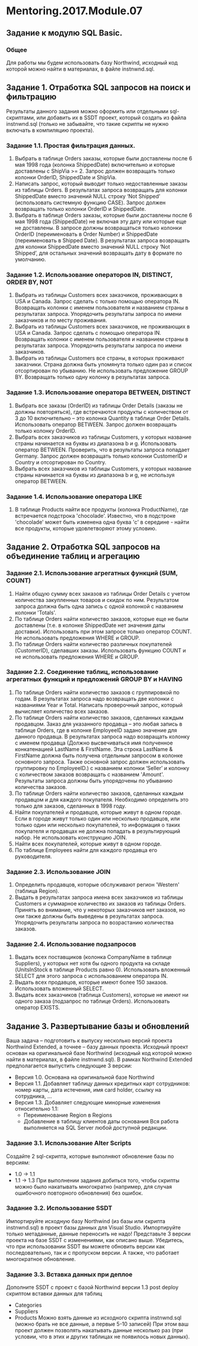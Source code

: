 # Mentoring.2017.Module.07
## Задание к модулю SQL Basic.
### Общее
 Для работы мы будем использовать базу Northwind, исходный код которой можно найти в материалах, в файле instnwnd.sql.
## Задание 1. Отработка SQL запросов на поиск и фильтрацию
Результаты данного задания можно оформить или отдельными sql-скриптами, или добавить их в SSDT проект, который создать из файла instnwnd.sql (только не забывайте, что такие скрипты не нужно включать в компиляцию проекта).
### Задание 1.1. Простая фильтрация данных.
1.	Выбрать в таблице Orders заказы, которые были доставлены после 6 мая 1998 года (колонка ShippedDate) включительно и которые доставлены с ShipVia >= 2. Запрос должен возвращать только колонки OrderID, ShippedDate и ShipVia. 
2.	Написать запрос, который выводит только недоставленные заказы из таблицы Orders. В результатах запроса возвращать для колонки ShippedDate вместо значений NULL строку ‘Not Shipped’ (использовать системную функцию CASЕ). Запрос должен возвращать только колонки OrderID и ShippedDate.
3.	Выбрать в таблице Orders заказы, которые были доставлены после 6 мая 1998 года (ShippedDate) не включая эту дату или которые еще не доставлены. В запросе должны возвращаться только колонки OrderID (переименовать в Order Number) и ShippedDate (переименовать в Shipped Date). В результатах запроса возвращать для колонки ShippedDate вместо значений NULL строку ‘Not Shipped’, для остальных значений возвращать дату в формате по умолчанию.
### Задание 1.2. Использование операторов IN, DISTINCT, ORDER BY, NOT
1.	Выбрать из таблицы Customers всех заказчиков, проживающих в USA и Canada. Запрос сделать с только помощью оператора IN. Возвращать колонки с именем пользователя и названием страны в результатах запроса. Упорядочить результаты запроса по имени заказчиков и по месту проживания.
2.	Выбрать из таблицы Customers всех заказчиков, не проживающих в USA и Canada. Запрос сделать с помощью оператора IN. Возвращать колонки с именем пользователя и названием страны в результатах запроса. Упорядочить результаты запроса по имени заказчиков.
3.	Выбрать из таблицы Customers все страны, в которых проживают заказчики. Страна должна быть упомянута только один раз и список отсортирован по убыванию. Не использовать предложение GROUP BY. Возвращать только одну колонку в результатах запроса. 
### Задание 1.3. Использование оператора BETWEEN, DISTINCT
1.	Выбрать все заказы (OrderID) из таблицы Order Details (заказы не должны повторяться), где встречаются продукты с количеством от 3 до 10 включительно – это колонка Quantity в таблице Order Details. Использовать оператор BETWEEN. Запрос должен возвращать только колонку OrderID.
2.	Выбрать всех заказчиков из таблицы Customers, у которых название страны начинается на буквы из диапазона b и g. Использовать оператор BETWEEN. Проверить, что в результаты запроса попадает Germany. Запрос должен возвращать только колонки CustomerID и Country и отсортирован по Country.
3.	Выбрать всех заказчиков из таблицы Customers, у которых название страны начинается на буквы из диапазона b и g, не используя оператор BETWEEN. 
### Задание 1.4. Использование оператора LIKE
1.	В таблице Products найти все продукты (колонка ProductName), где встречается подстрока 'chocolade'. Известно, что в подстроке 'chocolade' может быть изменена одна буква 'c' в середине - найти все продукты, которые удовлетворяют этому условию. 
## Задание 2. Отработка SQL запросов на объединение таблиц и агрегацию
### Задание 2.1. Использование агрегатных функций (SUM, COUNT)
1.	Найти общую сумму всех заказов из таблицы Order Details с учетом количества закупленных товаров и скидок по ним. Результатом запроса должна быть одна запись с одной колонкой с названием колонки 'Totals'.
2.	По таблице Orders найти количество заказов, которые еще не были доставлены (т.е. в колонке ShippedDate нет значения даты доставки). Использовать при этом запросе только оператор COUNT. Не использовать предложения WHERE и GROUP.
3.	По таблице Orders найти количество различных покупателей (CustomerID), сделавших заказы. Использовать функцию COUNT и не использовать предложения WHERE и GROUP.
### Задание 2.2. Соединение таблиц, использование агрегатных функций и предложений GROUP BY и HAVING 
1.	По таблице Orders найти количество заказов с группировкой по годам. В результатах запроса надо возвращать две колонки c названиями Year и Total. Написать проверочный запрос, который вычисляет количество всех заказов.
2.	По таблице Orders найти количество заказов, cделанных каждым продавцом. Заказ для указанного продавца – это любая запись в таблице Orders, где в колонке EmployeeID задано значение для данного продавца. В результатах запроса надо возвращать колонку с именем продавца (Должно высвечиваться имя полученное конкатенацией LastName & FirstName. Эта строка LastName & FirstName должна быть получена отдельным запросом в колонке основного запроса. Также основной запрос должен использовать группировку по EmployeeID.) с названием колонки ‘Seller’ и колонку c количеством заказов возвращать с названием 'Amount'. Результаты запроса должны быть упорядочены по убыванию количества заказов. 
3.	По таблице Orders найти количество заказов, сделанных каждым продавцом и для каждого покупателя. Необходимо определить это только для заказов, сделанных в 1998 году. 
4.	Найти покупателей и продавцов, которые живут в одном городе. Если в городе живут только один или несколько продавцов, или только один или несколько покупателей, то информация о таких покупателя и продавцах не должна попадать в результирующий набор. Не использовать конструкцию JOIN. 
5.	Найти всех покупателей, которые живут в одном городе. 
6.	По таблице Employees найти для каждого продавца его руководителя.
### Задание 2.3. Использование JOIN
1.	Определить продавцов, которые обслуживают регион 'Western' (таблица Region). 
2.	Выдать в результатах запроса имена всех заказчиков из таблицы Customers и суммарное количество их заказов из таблицы Orders. Принять во внимание, что у некоторых заказчиков нет заказов, но они также должны быть выведены в результатах запроса. Упорядочить результаты запроса по возрастанию количества заказов.
### Задание 2.4. Использование подзапросов
1.	Выдать всех поставщиков (колонка CompanyName в таблице Suppliers), у которых нет хотя бы одного продукта на складе (UnitsInStock в таблице Products равно 0). Использовать вложенный SELECT для этого запроса с использованием оператора IN. 
2.	Выдать всех продавцов, которые имеют более 150 заказов. Использовать вложенный SELECT.
3.	Выдать всех заказчиков (таблица Customers), которые не имеют ни одного заказа (подзапрос по таблице Orders). Использовать оператор EXISTS.
## Задание 3. Развертывание базы и обновлений
Ваша задача – подготовить к выпуску несколько версий проекта Northwind Extended, а точнее – базу данных проекта. Исходный проект основан на оригинальной базе Northwind (исходный код которой можно найти в материалах, в файле instnwnd.sql).
В рамках Northwind Extended предполагается выпустить следующие 3 версии:
- Версия 1.0. Основана на оригинальной базе Northwind
- Версия 1.1. Добавляет таблицу данных кредитных карт сотрудников: номер карты, дата истечения, имя card holder, ссылку на сотрудника, …
- Версия 1.3. Добавляет следующие минорные изменения относительно 1.1:
  - Переименование Region в Regions
  - Добавление в таблицу клиентов даты основания
Вся работа выполняется на SQL Server любой доступной редакции.
### Задание 3.1. Использование Alter Scripts
Создайте 2 sql-скрипта, которые выполняют обновление базы по версиям:
- 1.0 -> 1.1
- 1.1 -> 1.3
При выполнении задания добиться того, чтобы скрипты можно было накатывать многократно (например, для случая ошибочного повторного обновления) без ошибок. 
### Задание 3.2. Использование SSDT
Импортируйте исходную базу Northwind (из базы или скрипта instnwnd.sql) в проект базы данных для Visual Studio. Импортируйте только метаданные, данные переносить не надо!
Представьте 3 версии проекта на базе SSDT с изменениями, как описано выше. 
Убедитесь, что при использовании SSDT вы можете обновить версии как последовательно, так и с пропуском версии. А также, что работает многократное обновление.
### Задание 3.3. Вставка данных при деплое
Дополните SSDT с проект с базой Northwind версии 1.3 post deploy скриптом вставки данных для таблиц
- Categories
- Suppliers
- Products
Можно взять данные из исходного скрипта instnwnd.sql (можно брать не все данные, а первые 5-10 записей)
При этом ваш проект должен позволять накатывать данные несколько раз (при условии, что в этих и других таблицах не появилось новых данных).
